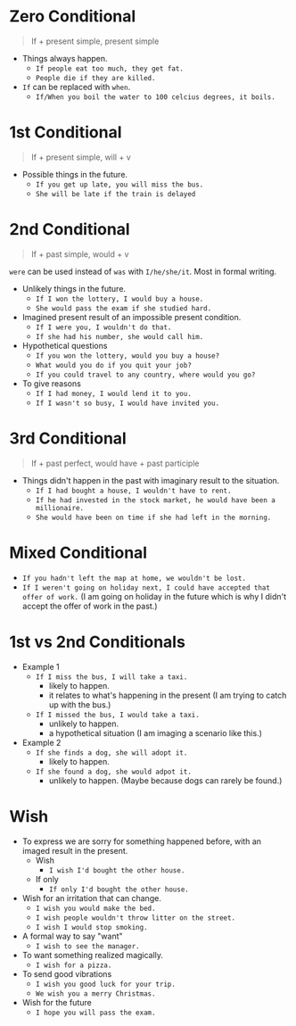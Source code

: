 # Zero Conditional

> If + present simple, present simple

- Things always happen.
  - `If people eat too much, they get fat.`
  - `People die if they are killed.`
- `If` can be replaced with `when`.
  - `If/When you boil the water to 100 celcius degrees, it boils.`

# 1st Conditional

> If + present simple, will + v

- Possible things in the future.
  - `If you get up late, you will miss the bus.`
  - `She will be late if the train is delayed`

# 2nd Conditional

> If + past simple, would + v

`were` can be used instead of `was` with `I/he/she/it`. Most in formal writing.

- Unlikely things in the future.
  - `If I won the lottery, I would buy a house.`
  - `She would pass the exam if she studied hard.`
- Imagined present result of an impossible present condition.
  - `If I were you, I wouldn't do that.`
  - `If she had his number, she would call him.`
- Hypothetical questions
  - `If you won the lottery, would you buy a house?`
  - `What would you do if you quit your job?`
  - `If you could travel to any country, where would you go?`
- To give reasons
  - `If I had money, I would lend it to you.`
  - `If I wasn't so busy, I would have invited you.`

# 3rd Conditional

> If + past perfect, would have + past participle

- Things didn't happen in the past with imaginary result to the situation.
  - `If I had bought a house, I wouldn't have to rent.`
  - `If he had invested in the stock market, he would have been a millionaire.`
  - `She would have been on time if she had left in the morning.`

# Mixed Conditional
- `If you hadn't left the map at home, we wouldn't be lost.`
- `If I weren't going on holiday next, I could have accepted that offer of work.` (I am going on holiday in the future which is why I didn't accept the offer of work in the past.)

# 1st vs 2nd Conditionals

- Example 1
  - `If I miss the bus, I will take a taxi.`
    - likely to happen.
    - it relates to what's happening in the present (I am trying to catch up with the bus.)
  - `If I missed the bus, I would take a taxi.`
    - unlikely to happen.
    - a hypothetical situation (I am imaging a scenario like this.)
- Example 2
  - `If she finds a dog, she will adopt it.`
    - likely to happen.
  - `If she found a dog, she would adpot it.`
    - unlikely to happen. (Maybe because dogs can rarely be found.)

# Wish

- To express we are sorry for something happened before, with an imaged result in the present.
  - Wish
    - `I wish I'd bought the other house.`
  - If only
    - `If only I'd bought the other house.`
- Wish for an irritation that can change.
  - `I wish you would make the bed.`
  - `I wish people wouldn't throw litter on the street.`
  - `I wish I would stop smoking.`
- A formal way to say "want"
  - `I wish to see the manager.`
- To want something realized magically.
  - `I wish for a pizza.`
- To send good vibrations
  - `I wish you good luck for your trip.`
  - `We wish you a merry Christmas.`
- Wish for the future
  - `I hope you will pass the exam.`
